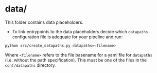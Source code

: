 # data/

This folder contains data placeholders. 

* To link entrypoints to the data placeholders decide which `datapaths` configuration file is adequate for your pipeline and run:

```bash
python src/create_datapaths.py datapaths=<filename>
```

Where `<filename>` refers to the file basename for a yaml file
for `datapaths` (i.e. without the path specification). This must
be one of the files in the `conf/datapaths` directory.